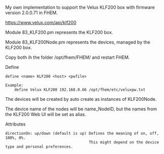 My own implementation to support the Velux KLF200 box with firmware version 2.0.0.71 in FHEM.

https://www.velux.com/api/klf200

Module 83_KLF200.pm represents the KLF200 box.

Module 83_KLF200Node.pm represents the devices, managed by the KLF200 box.

Copy both ih the folder /opt/fhem/FHEM/ and restart FHEM.

Define

    define <name> KLF200 <host> <pwfile>

    Example:
        define Velux KLF200 192.168.0.66 /opt/fhem/etc/veluxpw.txt
        
The devices will be created by auto create as instances of KLF200Node.

The device name of the nodes will be name_NodeID, but the names from the KLF200 Web UI will be set as alias.
  
Attributes

    directionOn: up/down (default is up) Defines the meaning of on, off, 100%, 0%. 
                                         This might depend on the device type and personal preferences.
